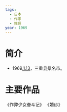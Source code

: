 ```yaml
---
tags:
  - 日本
  - 作家
  - 推理
year: 1969
---
```

# 简介

- 1969[.1.13](2024-01-13.md)，三重县桑名市。
# 主要作品

《作弊少女奋斗记》
《婚纱》